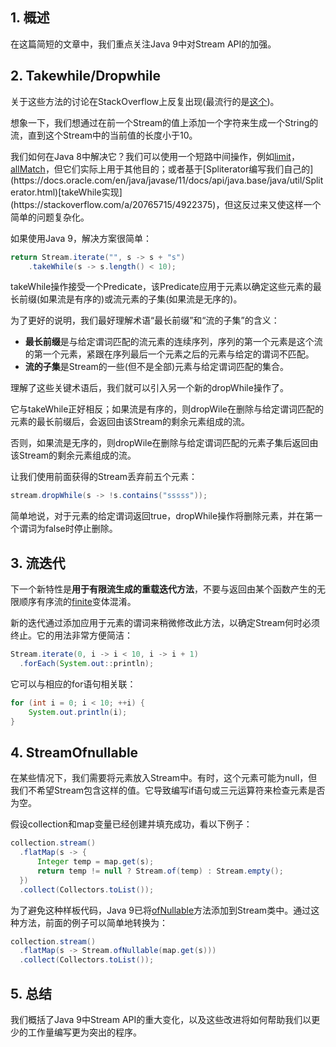 ## 1. 概述

在这篇简短的文章中，我们重点关注Java 9中对Stream API的加强。

## 2. Takewhile/Dropwhile

关于这些方法的讨论在StackOverflow上反复出现(最流行的是[这个](https://stackoverflow.com/questions/20746429/limit-a-stream-by-a-predicate))。

想象一下，我们想通过在前一个Stream的值上添加一个字符来生成一个String的流，直到这个Stream中的当前值的长度小于10。

我们如何在Java 8中解决它？我们可以使用一个短路中间操作，例如[limit](https://docs.oracle.com/en/java/javase/11/docs/api/java.base/java/util/stream/Stream.html#limit(long))，[allMatch](https://docs.oracle.com/en/java/javase/11/docs/api/java.base/java/util/stream/Stream.html#allMatch(java.util.function.Predicate))，但它们实际上用于其他目的；或者基于[Spliterator编写我们自己的](https://docs.oracle.com/en/java/javase/11/docs/api/java.base/java/util/Spliterator.html)[takeWhile实现](https://stackoverflow.com/a/20765715/4922375)，但这反过来又使这样一个简单的问题复杂化。

如果使用Java 9，解决方案很简单：

```java
return Stream.iterate("", s -> s + "s")
    .takeWhile(s -> s.length() < 10);
```

takeWhile操作接受一个Predicate，该Predicate应用于元素以确定这些元素的最长前缀(如果流是有序的)或流元素的子集(如果流是无序的)。

为了更好的说明，我们最好理解术语“最长前缀”和“流的子集”的含义：

-   **最长前缀**是与给定谓词匹配的流元素的连续序列，序列的第一个元素是这个流的第一个元素，紧跟在序列最后一个元素之后的元素与给定的谓词不匹配。
-   **流的子集**是Stream的一些(但不是全部)元素与给定谓词匹配的集合。

理解了这些关键术语后，我们就可以引入另一个新的dropWhile操作了。

它与takeWhile正好相反；如果流是有序的，则dropWile在删除与给定谓词匹配的元素的最长前缀后，会返回由该Stream的剩余元素组成的流。

否则，如果流是无序的，则dropWile在删除与给定谓词匹配的元素子集后返回由该Stream的剩余元素组成的流。

让我们使用前面获得的Stream丢弃前五个元素：

```java
stream.dropWhile(s -> !s.contains("sssss"));
```

简单地说，对于元素的给定谓词返回true，dropWhile操作将删除元素，并在第一个谓词为false时停止删除。

## 3. 流迭代

下一个新特性是**用于有限流生成的重载迭代方法**，不要与返回由某个函数产生的无限顺序有序流的[finite](https://docs.oracle.com/en/java/javase/11/docs/api/java.base/java/util/stream/Stream.html#iterate(T,java.util.function.UnaryOperator))变体混淆。

新的迭代通过添加应用于元素的谓词来稍微修改此方法，以确定Stream何时必须终止。它的用法非常方便简洁：

```java
Stream.iterate(0, i -> i < 10, i -> i + 1)
  .forEach(System.out::println);
```

它可以与相应的for语句相关联：

```java
for (int i = 0; i < 10; ++i) {
    System.out.println(i);
}
```

## 4. StreamOfnullable

在某些情况下，我们需要将元素放入Stream中。有时，这个元素可能为null，但我们不希望Stream包含这样的值。它导致编写if语句或三元运算符来检查元素是否为空。

假设collection和map变量已经创建并填充成功，看以下例子：

```java
collection.stream()
  .flatMap(s -> {
      Integer temp = map.get(s);
      return temp != null ? Stream.of(temp) : Stream.empty();
  })
  .collect(Collectors.toList());
```

为了避免这种样板代码，Java 9已将[ofNullable](https://docs.oracle.com/en/java/javase/12/docs/api/java.base/java/util/stream/Stream.html#ofNullable(T))方法添加到Stream类中。通过这种方法，前面的例子可以简单地转换为：

```java
collection.stream()
  .flatMap(s -> Stream.ofNullable(map.get(s)))
  .collect(Collectors.toList());
```

## 5. 总结

我们概括了Java 9中Stream API的重大变化，以及这些改进将如何帮助我们以更少的工作量编写更为突出的程序。